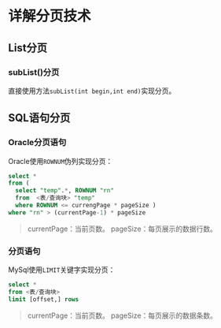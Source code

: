 # 详解分页技术



## List分页

### subList()分页

直接使用方法`subList(int begin,int end)`实现分页。

## SQL语句分页

### Oracle分页语句

Oracle使用`ROWNUM`伪列实现分页：

```sql
select * 
from ( 
  select "temp".*, ROWNUM "rn" 
  from  <表/查询块> "temp" 
  where ROWNUM <= currengPage * pageSize ) 
where "rn" > (currentPage-1) * pageSize
```

> currentPage：当前页数。
> pageSize：每页展示的数据行数。

### 分页语句

MySql使用`LIMIT`关键字实现分页：

```sql
select *
from <表/查询块>
limit [offset,] rows
```

> currentPage：当前页数。
> pageSize：每页展示的数据条数。


